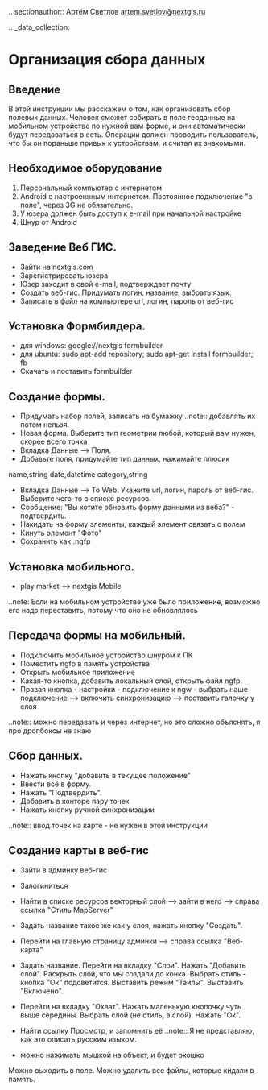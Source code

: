 .. sectionauthor:: Артём Светлов <artem.svetlov@nextgis.ru>

.. _data_collection:

Организация сбора данных
=========================

Введение
----------------------------

В этой инструкции мы расскажем о том, как организовать сбор полевых данных. 
Человек сможет собирать в поле геоданные на мобильном устройстве по нужной вам форме, и они автоматически будут передаваться в сеть.
Операции должен проводить пользователь, что бы он пораньше привык к устройствам, и считал их знакомыми.

Необходимое оборудование
----------------------------

1. Персональный компьютер с интернетом
2. Android c настроеннным интернетом. Постоянное подключение "в поле", через 3G не обязательно.
3. У юзера должен быть доступ к e-mail при начальной настройке
4. Шнур от Android

Заведение Веб ГИС.
---------------------------

* Зайти на nextgis.com
* Зарегистрировать юзера
* Юзер заходит в свой e-mail, подтверждает почту
* Создать веб-гис. Придумать логин, название, выбрать язык.
* Записать в файл на компьютере url, логин, пароль от веб-гис

Установка Формбилдера.
---------------------------

* для windows: google://nextgis formbuilder
* для ubuntu: sudo apt-add repository; sudo apt-get install formbuilder; fb
* Скачать и поставить formbuilder

Создание формы.
---------------------------
* Придумать набор полей, записать на бумажку ..note:: добавлять их потом нельзя.
* Новая форма. Выберите тип геометрии любой, который вам нужен, скорее всего точка
* Вкладка Данные --> Поля. 
* Добавьте поля, придумайте тип данных, нажимайте плюсик

name,string
date,datetime
category,string

* Вкладка Данные --> To Web. Укажите url, логин, пароль от веб-гис. Выберите чего-то в списке ресурсов. 
* Сообщение: "Вы хотите обновить форму данными из веба?" - подтвердить.
* Накидать на форму элементы, каждый элемент связать с полем
* Кинуть элемент "Фото"
* Сохранить как .ngfp



Установка мобильного.
----------------------------

* play market --> nextgis Mobile


..note: Если на мобильном устройстве уже было приложение, возможно его надо переставить, потому что оно не обновлялось 

Передача формы на мобильный.
-----------------------------

* Подключить мобильное устройство шнуром к ПК
* Поместить ngfp в память устройства
* Открыть мобильное приложение
* Какая-то кнопка, добавить локальный слой, открыть файл ngfp.
* Правая кнопка - настройки - подключение к ngw - выбрать наше подключение --> включить синхронизацию --> поставить галочку у слоя


..note:: можно передавать и через интернет, но это сложно объяснять, я про дропбоксы не знаю


Сбор данных.
-----------------------------

* Нажать кнопку "добавить в текущее положение"
* Ввести всё в форму.
* Нажать "Подтвердить".
* Добавить в конторе пару точек
* Нажать кнопку ручной синхронизации

..note:: ввод точек на карте - не нужен в этой инструкции


Создание карты в веб-гис
------------------------------

* Зайти в админку веб-гис
* Залогиниться
* Найти в списке ресурсов векторный слой --> зайти в него --> справа ссылка "Стиль MapServer"
* Задать название такое же как у слоя, нажать кнопку "Создать".
* Перейти на главную страницу админки --> справа ссылка "Веб-карта"
* Задать название. Перейти на вкладку "Слои". Нажать "Добавить слой". Раскрыть слой, что мы создали до конка. Выбрать стиль - кнопка "Ок" подсветится. Выставить режим "Тайлы". Выставить "Включено".
* Перейти на вкладку "Охват". Нажать маленькую кнопочку чуть выше середины. Выбрать слой (не стиль, а слой). Нажать "Ок".
* Найти ссылку Просмотр, и запомнить её
..note:: Я не представляю, как это описать русским языком.

* можно нажимать мышкой на объект, и будет окошко


Можно выходить в поле. 
Можно удалить все файлы, которые кидали в память. 

